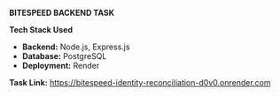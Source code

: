 **BITESPEED BACKEND TASK**

**Tech Stack Used**
- **Backend:** Node.js, Express.js  
- **Database:** PostgreSQL  
- **Deployment:** Render


**Task Link:** https://bitespeed-identity-reconciliation-d0v0.onrender.com
